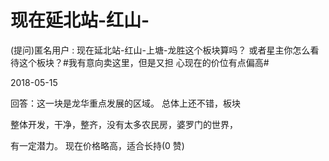 # 现在延北站-红山-

(提问)匿名用户 : 现在延北站-红山-上塘-龙胜这个板块算吗？ 或者星主你怎么看待这个板块？#我有意向卖这里，但是又担 心现在的价位有点偏高#

2018-05-15

回答：这一块是龙华重点发展的区域。 总体上还不错，板块

整体开发，干净，整齐，没有太多农民房，婆罗门的世界，

有一定潜力。 现在价格略高，适合长持(0 赞)